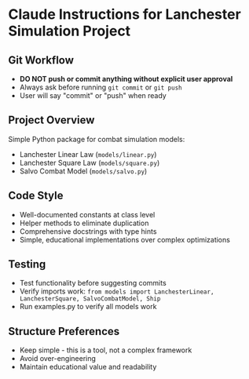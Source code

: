 # Claude Instructions for Lanchester Simulation Project

## Git Workflow
- **DO NOT push or commit anything without explicit user approval**
- Always ask before running `git commit` or `git push`
- User will say "commit" or "push" when ready

## Project Overview
Simple Python package for combat simulation models:
- Lanchester Linear Law (`models/linear.py`)
- Lanchester Square Law (`models/square.py`)
- Salvo Combat Model (`models/salvo.py`)

## Code Style
- Well-documented constants at class level
- Helper methods to eliminate duplication
- Comprehensive docstrings with type hints
- Simple, educational implementations over complex optimizations

## Testing
- Test functionality before suggesting commits
- Verify imports work: `from models import LanchesterLinear, LanchesterSquare, SalvoCombatModel, Ship`
- Run examples.py to verify all models work

## Structure Preferences
- Keep simple - this is a tool, not a complex framework
- Avoid over-engineering
- Maintain educational value and readability